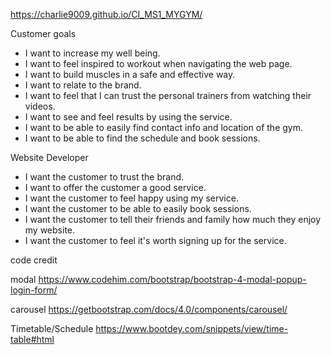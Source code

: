 
https://charlie9009.github.io/CI_MS1_MYGYM/


Customer goals
<ul>
<li>I want to increase my well being.</li>

<li>I want to feel inspired to workout when navigating the web page.</li>

<li>I want to build muscles in a safe and effective way.</li>

<li>I want to relate to the brand.</li>

<li>I want to feel that I can trust the personal trainers from watching their videos.</li>

<li>I want to see and feel results by using the service.</li>

<li>I want to be able to easily find contact info and location of the gym.</li>

<li>I want to be able to find the schedule and book sessions.</li>
</ul>

Website Developer
<ul>
<li>I want the customer to trust the brand.</li>

<li>I want to offer the customer a good service.</li>

<li>I want the customer to feel happy using my service.</li>

<li>I want the customer to be able to easily book sessions.</li>

<li>I want the customer to tell their friends and family how much they enjoy my website.</li>

<li>I want the customer to feel it's worth signing up for the service.</li>
</ul>


code credit

modal
https://www.codehim.com/bootstrap/bootstrap-4-modal-popup-login-form/

carousel
https://getbootstrap.com/docs/4.0/components/carousel/

Timetable/Schedule
https://www.bootdey.com/snippets/view/time-table#html